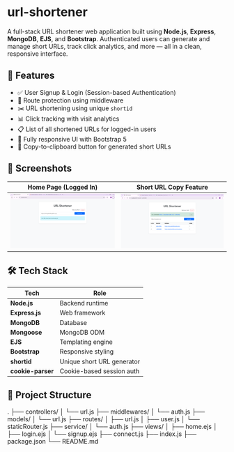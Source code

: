 # url-shortener
A full-stack URL shortener web application built using **Node.js**, **Express**, **MongoDB**, **EJS**, and **Bootstrap**. Authenticated users can generate and manage short URLs, track click analytics, and more — all in a clean, responsive interface.

## 🚀 Features

- ✅ User Signup & Login (Session-based Authentication)
- 🔐 Route protection using middleware
- ✂️ URL shortening using unique `shortid`
- 📊 Click tracking with visit analytics
- 📋 List of all shortened URLs for logged-in users
- 📱 Fully responsive UI with Bootstrap 5
- 🔗 Copy-to-clipboard button for generated short URLs

## 📸 Screenshots
| Home Page (Logged In) | Short URL Copy Feature |
|-----------------------|------------------------|
| ![Home](screenshots/home.png) | ![Copy](screenshots/homepage02.png) |

## 🛠️ Tech Stack

| Tech          | Role                      |
|---------------|---------------------------|
| **Node.js**   | Backend runtime           |
| **Express.js**| Web framework             |
| **MongoDB**   | Database                  |
| **Mongoose**  | MongoDB ODM               |
| **EJS**       | Templating engine         |
| **Bootstrap** | Responsive styling        |
| **shortid**   | Unique short URL generator |
| **cookie-parser** | Cookie-based session auth |

## 📂 Project Structure
.
├── controllers/
│ └── url.js
├── middlewares/
│ └── auth.js
├── models/
│ └── url.js
├── routes/
│ ├── url.js
│ ├── user.js
│ └── staticRouter.js
├── service/
│ └── auth.js
├── views/
│ ├── home.ejs
│ ├── login.ejs
│ └── signup.ejs
├── connect.js
├── index.js
├── package.json
└── README.md
